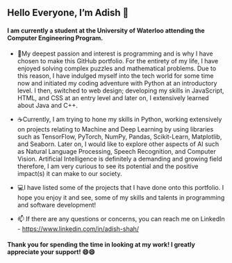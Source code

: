## Hello Everyone, I’m Adish 👋

#### I am currently a student at the University of Waterloo attending the Computer Engineering Program. 
- :iphone:My deepest passion and interest is programming and is why I have chosen to make this GitHub portfolio. For the entirety of my life, I have enjoyed solving complex puzzles and mathematical problems.
Due to this reason, I have indulged myself into the tech world for some time now and initiated my coding adventure with Python at an introductory level. I then, switched 
to web design; developing my skills in JavaScript, HTML, and CSS at an entry level and later on, I extensively learned about Java and C++.


- :coffee:Currently, I am trying to hone my skills in Python, working extensively on projects relating to Machine and Deep Learning by using libraries such as TensorFlow, PyTorch, NumPy, Pandas, Scikit-Learn, Matplotlib, and Seaborn. Later on, I would like to explore other aspects of AI such as Natural Language Processing, Speech Recognition, and Computer Vision. Artificial Intelligence is definitely a demanding and growing field therefore, I am very curious to see its potential and the positive impact(s) it can make to our society. 


- :computer:I have listed some of the projects that I have done onto this portfolio. I hope you enjoy it and see, some of my skills and talents in
programming and software development! 


- 📫 If there are any questions or concerns, you can reach me on LinkedIn - https://www.linkedin.com/in/adish-shah/


#### Thank you for spending the time in looking at my work! I greatly appreciate your support! :smile::smile:  

<!---
adke/adke is a ✨ special ✨ repository because its `README.md` (this file) appears on your GitHub profile.
You can click the Preview link to take a look at your changes.
--->
